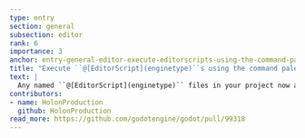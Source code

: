 ```yaml
---
type: entry
section: general
subsection: editor
rank: 6
importance: 3
anchor: entry-general-editor-execute-editorscripts-using-the-command-palette
title: "Execute ``@[EditorScript](enginetype)``s using the command palette"
text: |
  Any named ``@[EditorScript](enginetype)`` files in your project now appear in the command palette, making it much easier to execute specific project commands.
contributors:
- name: HolonProduction
  github: HolonProduction
read_more: https://github.com/godotengine/godot/pull/99318
---
```

